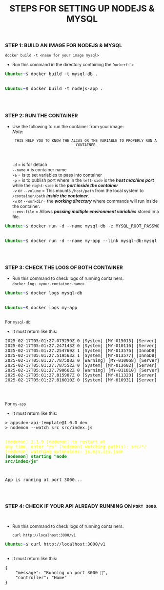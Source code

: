 <center>
<h1>STEPS FOR SETTING UP NODEJS & MYSQL</h2>
</center>

<br>

### STEP 1: BUILD AN IMAGE FOR NODEJS & MYSQL

`docker build -t <name for your image mysql>  `

- Run this command in the directory containing the `Dockerfile`

<p>
    <pre>
<span style="color:green"><b>Ubuntu:</b></span><span style="color: blue">~</span>$ docker build -t mysql-db .
<br>
<span style="color:green"><b>Ubuntu:</b></span><span style="color: blue">~</span>$ docker build -t nodejs-app .
    </pre>
</p>

<br>

### STEP 2: RUN THE CONTAINER

- Use the following to run the container from your image:
  <br>
  _Note_: <br><pre><center>`THIS HELP YOU TO KNOW THE ALIAS OR THE VARIABLE TO PROPERLY RUN A CONTAINER`</center></pre><br>
  <br>`-d` = is for detach
  <br>`--name` = is container name
  <br>`-e` = is to set variables to pass into container
  <br>`-p` = is to publish port where in the `left-side` is the **_host machine port_** while the `right-side` is the **_port inside the container_**
  <br>`-v` or `--volume` = This mounts `/host/path` from the local system to `/container/path` **_inside the container_**.
  <br>`-w` or `--workdir`= the **_working directory_** where commands will run inside the container.
  <br>`--env-file` = Allows **_passing multiple environment variables_** stored in a file.

<p>
    <pre>
<span style="color:green"><b>Ubuntu:</b></span><span style="color: blue">~</span>$ docker run -d --name mysql-db -e MYSQL_ROOT_PASSWORD=root -e MYSQL_DATABASE=thread_db -e MYSQL_USER=master -e MYSQL_PASSWORD=root -p 3306:3306 mysql:latest
<br>
<span style="color:green"><b>Ubuntu:</b></span><span style="color: blue">~</span>$ docker run -d --name my-app --link mysql-db:mysql -p 3000:3000 -v $(pwd):/app -w /app --env-file .env nodejs-app
    </pre>
</p>
<br>

### STEP 3: CHECK THE LOGS OF BOTH CONTAINER

- Run this command to check logs of running containers.
  <br>
  `docker logs <your-container-name>`

<p>
    <pre>
<span style="color:green"><b>Ubuntu:</b></span><span style="color: blue">~</span>$ docker logs mysql-db
<br>
<span style="color:green"><b>Ubuntu:</b></span><span style="color: blue">~</span>$ docker logs my-app
    </pre>
</p>

For `mysql-db`

- It must return like this:
<p>
    <pre>
2025-02-17T05:01:27.079259Z 0 [System] [MY-015015] [Server] MySQL Server - start.
2025-02-17T05:01:27.247143Z 0 [System] [MY-010116] [Server] /usr/sbin/mysqld (mysqld 9.2.0) starting as process 1
2025-02-17T05:01:27.254769Z 1 [System] [MY-013576] [InnoDB] InnoDB initialization has started.
2025-02-17T05:01:27.519563Z 1 [System] [MY-013577] [InnoDB] InnoDB initialization has ended.
2025-02-17T05:01:27.787508Z 0 [Warning] [MY-010068] [Server] CA certificate ca.pem is self signed.
2025-02-17T05:01:27.787552Z 0 [System] [MY-013602] [Server] Channel mysql_main configured to support TLS. Encrypted connections are now supported for this channel.
2025-02-17T05:01:27.790662Z 0 [Warning] [MY-011810] [Server] Insecure configuration for --pid-file: Location '/var/run/mysqld' in the path is accessible to all OS users. Consider choosing a different directory.
2025-02-17T05:01:27.815987Z 0 [System] [MY-011323] [Server] X Plugin ready for connections. Bind-address: '::' port: 33060, socket: /var/run/mysqld/mysqlx.sock
2025-02-17T05:01:27.816010Z 0 [System] [MY-010931] [Server] /usr/sbin/mysqld: ready for connections. Version: '9.2.0'  socket: '/var/run/mysqld/mysqld.sock'  port: 3306  MySQL Community Server - GPL.
    </pre>
</p>
<br>

For `my-app`

- It must return like this:

<p>
    <pre>
> appsdev-api-template@1.0.0 dev
> nodemon --watch src src/index.js

<span style="color:yellow">[nodemon] 3.1.9
[nodemon] to restart at any time, enter "rs"
[nodemon] watching path(s): src/\*_/_
[nodemon] watching extensions: js,mjs,cjs,json
</span><span style="color:green"><b>[nodemon] starting "node src/index/js"</b></span>

App is running at port 3000...
</pre>

</p>

<br>

### STEP 4: CHECK IF YOUR API ALREADY RUNNING ON `PORT 3000`.

<br>

- Run this command to check logs of running containers.

  `curl http://localhost:3000/v1`

<p>
    <pre>
<span style="color:green"><b>Ubuntu:</b></span><span style="color: blue">~</span>$ curl http://localhost:3000/v1
    </pre>
</p>

- It must return like this:
<p>
    <pre>
{
    "message": "Running on port 3000 🚀",
    "controller": "Home"
}
    </pre>
</p>
<br>
